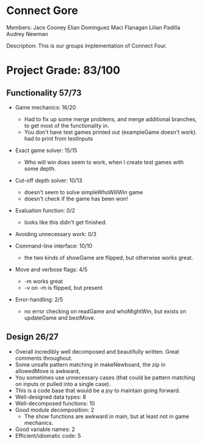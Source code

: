 # Connect Gore

Members:
Jace Cooney
Elian Dominguez
Maci Flanagan
Lilian Padilla
Audrey Newman

Description:
This is our groups implementation of Connect Four.

# Project Grade:         83/100
## Functionality               57/73
* Game mechanics:              16/20
  * Had to fix up some merge problems, and merge additional branches, to get most of the
    functionality in.
  * You don't have test games printed out (exampleGame doesn't work). had to print from testInputs
 
* Exact game solver:           15/15
  * Who will win does seem to work, when I create test games with some depth.
* Cut-off depth solver:        10/13
  * doesn't seem to solve simpleWhoWillWin game
  * doesn't check if the game has been won!
* Evaluation function:         0/2 
  * looks like this didn't get finished.
* Avoiding unnecessary work:   0/3
* Command-line interface:      10/10
  * the two kinds of showGame are flipped, but otherwise works great.
* Move and verbose flags:      4/5
  * -m works great
  * -v on -m is flipped, but present
* Error-handling:              2/5
  * no error checking on readGame and whoMightWin, but exists on updateGame and bestMove.

## Design                      26/27
  * Overall incredibly well decomposed and beautifully written. Great comments throughout.
  * Some unsafe pattern matching in makeNewboard, the zip in allowedMove is awkward, 
  * You sometimes use unnecessary cases (that could be pattern matching on inputs or pulled into a
    single case).
  * This is a code base that would be a joy to maintain going forward.
* Well-designed data types:    8
* Well-decomposed functions:   10
* Good module decomposition:   2
  * The show functions are awkward in main, but at least not in game mechanics.
* Good variable names:         2
* Efficient/idiomatic code:    5
